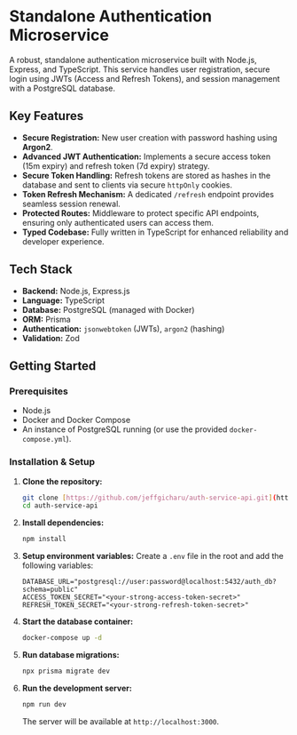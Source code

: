 # Standalone Authentication Microservice

A robust, standalone authentication microservice built with Node.js, Express, and TypeScript. This service handles user registration, secure login using JWTs (Access and Refresh Tokens), and session management with a PostgreSQL database.

## Key Features

-   **Secure Registration:** New user creation with password hashing using **Argon2**.
-   **Advanced JWT Authentication:** Implements a secure access token (15m expiry) and refresh token (7d expiry) strategy.
-   **Secure Token Handling:** Refresh tokens are stored as hashes in the database and sent to clients via secure `httpOnly` cookies.
-   **Token Refresh Mechanism:** A dedicated `/refresh` endpoint provides seamless session renewal.
-   **Protected Routes:** Middleware to protect specific API endpoints, ensuring only authenticated users can access them.
-   **Typed Codebase:** Fully written in TypeScript for enhanced reliability and developer experience.

## Tech Stack

-   **Backend:** Node.js, Express.js
-   **Language:** TypeScript
-   **Database:** PostgreSQL (managed with Docker)
-   **ORM:** Prisma
-   **Authentication:** `jsonwebtoken` (JWTs), `argon2` (hashing)
-   **Validation:** Zod

## Getting Started

### Prerequisites

-   Node.js
-   Docker and Docker Compose
-   An instance of PostgreSQL running (or use the provided `docker-compose.yml`).

### Installation & Setup

1.  **Clone the repository:**
    ```bash
    git clone [https://github.com/jeffgicharu/auth-service-api.git](https://github.com/jeffgicharu/auth-service-api.git)
    cd auth-service-api
    ```

2.  **Install dependencies:**
    ```bash
    npm install
    ```

3.  **Setup environment variables:**
    Create a `.env` file in the root and add the following variables:
    ```env
    DATABASE_URL="postgresql://user:password@localhost:5432/auth_db?schema=public"
    ACCESS_TOKEN_SECRET="<your-strong-access-token-secret>"
    REFRESH_TOKEN_SECRET="<your-strong-refresh-token-secret>"
    ```

4.  **Start the database container:**
    ```bash
    docker-compose up -d
    ```

5.  **Run database migrations:**
    ```bash
    npx prisma migrate dev
    ```

6.  **Run the development server:**
    ```bash
    npm run dev
    ```
    The server will be available at `http://localhost:3000`.